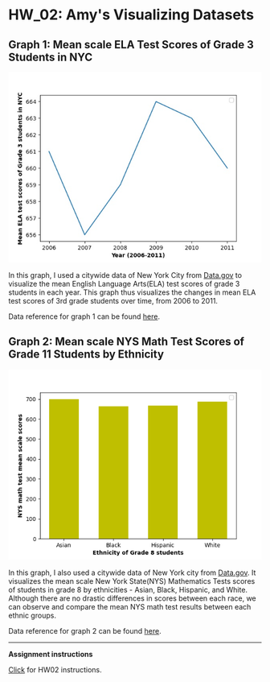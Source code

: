 # HW_02: Amy's Visualizing Datasets

## Graph 1: Mean scale ELA Test Scores of Grade 3 Students in NYC
![line graph ELA](https://github.com/kimsngmin00/HW_02/blob/main/NYC%20grade%203%20ELA%20test%20mean.jpg?raw=true)

In this graph, I used a citywide data of New York City from [Data.gov](https://www.data.gov/) to visualize the mean English Language Arts(ELA) test scores of grade 3 students in each year. This graph thus visualizes the changes in mean ELA test scores of 3rd grade students over time, from 2006 to 2011. 

Data reference for graph 1 can be found [here](https://catalog.data.gov/dataset/2006-2011-english-language-arts-ela-test-results-by-grade-citywide-all-students).

## Graph 2: Mean scale NYS Math Test Scores of Grade 11 Students by Ethnicity
![bar graph NYS math](https://github.com/kimsngmin00/HW_02/blob/main/NYC%20math%20scores%20by%20ethnicityjpg.png?raw=true)

In this graph, I also used a citywide data of New York city from [Data.gov](https://www.data.gov/). It visualizes the mean scale New York State(NYS) Mathematics Tests scores of students in grade 8 by ethnicities - Asian, Black, Hispanic, and White. Although there are no drastic differences in scores between each race, we can observe and compare the mean NYS math test results between each ethnic groups. 

Data reference for graph 2 can be found [here](https://github.com/kimsngmin00/HW_02/blob/main/NYC%20math%20scores%20by%20ethnicityjpg.png?raw=true).

---

**Assignment instructions**

[Click](https://github.com/mikeizbicki/cmc-csci040/tree/2021fall/hw_02) for HW02 instructions. 
